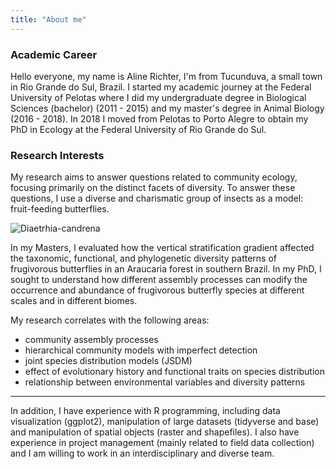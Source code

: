 ```yaml
---
title: "About me"
---
```


### Academic Career

Hello everyone, my name is Aline Richter, I'm from Tucunduva, a small town in Rio Grande do Sul, Brazil. I started my academic journey at the Federal University of Pelotas where I did my undergraduate degree in Biological Sciences (bachelor) (2011 - 2015) and my master's degree in Animal Biology (2016 - 2018). In 2018 I moved from Pelotas to Porto Alegre to obtain my PhD in Ecology at the Federal University of Rio Grande do Sul. 


### Research Interests

My research aims to answer questions related to community ecology, focusing primarily on the distinct facets of diversity. To answer these questions, I use a diverse and charismatic group of insects as a model: fruit-feeding butterflies. 

![Diaetrhia-candrena](/assets/bfly.jpg)

In my Masters, I evaluated how the vertical stratification gradient affected the taxonomic, functional, and phylogenetic diversity patterns of frugivorous butterflies in an Araucaria forest in southern Brazil. In my PhD, I sought to understand how different assembly processes can modify the occurrence and abundance of frugivorous butterfly species at different scales and in different biomes. 

My research correlates with the following areas:
- community assembly processes
- hierarchical community models with imperfect detection
- joint species distribution models (JSDM)
- effect of evolutionary history and functional traits on species distribution
- relationship between environmental variables and diversity patterns

---
In addition, I have experience with R programming, including data visualization (ggplot2), manipulation of large datasets (tidyverse and base) and manipulation of spatial objects (raster and shapefiles). I also have experience in project management (mainly related to field data collection) and I am willing to work in an interdisciplinary and diverse team.
